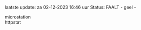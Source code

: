 laatste update: 
za 02-12-2023 16:46   uur 
Status: FAALT - geel - 
<div class="service Y">microstation</div><div class="service G">httpstat</div>